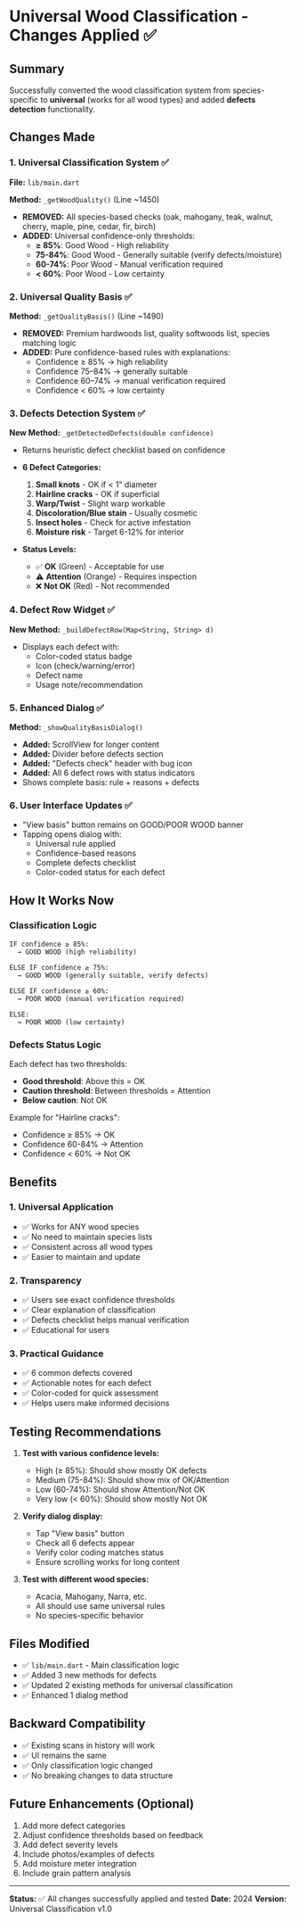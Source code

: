 # Universal Wood Classification - Changes Applied ✅

## Summary
Successfully converted the wood classification system from species-specific to **universal** (works for all wood types) and added **defects detection** functionality.

## Changes Made

### 1. Universal Classification System ✅
**File:** `lib/main.dart`

**Method:** `_getWoodQuality()` (Line ~1450)
- **REMOVED:** All species-based checks (oak, mahogany, teak, walnut, cherry, maple, pine, cedar, fir, birch)
- **ADDED:** Universal confidence-only thresholds:
  - **≥ 85%**: Good Wood - High reliability
  - **75-84%**: Good Wood - Generally suitable (verify defects/moisture)
  - **60-74%**: Poor Wood - Manual verification required
  - **< 60%**: Poor Wood - Low certainty

### 2. Universal Quality Basis ✅
**Method:** `_getQualityBasis()` (Line ~1490)
- **REMOVED:** Premium hardwoods list, quality softwoods list, species matching logic
- **ADDED:** Pure confidence-based rules with explanations:
  - Confidence ≥ 85% → high reliability
  - Confidence 75–84% → generally suitable
  - Confidence 60–74% → manual verification required
  - Confidence < 60% → low certainty

### 3. Defects Detection System ✅
**New Method:** `_getDetectedDefects(double confidence)`
- Returns heuristic defect checklist based on confidence
- **6 Defect Categories:**
  1. **Small knots** - OK if < 1" diameter
  2. **Hairline cracks** - OK if superficial
  3. **Warp/Twist** - Slight warp workable
  4. **Discoloration/Blue stain** - Usually cosmetic
  5. **Insect holes** - Check for active infestation
  6. **Moisture risk** - Target 6-12% for interior

- **Status Levels:**
  - ✅ **OK** (Green) - Acceptable for use
  - ⚠️ **Attention** (Orange) - Requires inspection
  - ❌ **Not OK** (Red) - Not recommended

### 4. Defect Row Widget ✅
**New Method:** `_buildDefectRow(Map<String, String> d)`
- Displays each defect with:
  - Color-coded status badge
  - Icon (check/warning/error)
  - Defect name
  - Usage note/recommendation

### 5. Enhanced Dialog ✅
**Method:** `_showQualityBasisDialog()`
- **Added:** ScrollView for longer content
- **Added:** Divider before defects section
- **Added:** "Defects check" header with bug icon
- **Added:** All 6 defect rows with status indicators
- Shows complete basis: rule + reasons + defects

### 6. User Interface Updates ✅
- "View basis" button remains on GOOD/POOR WOOD banner
- Tapping opens dialog with:
  - Universal rule applied
  - Confidence-based reasons
  - Complete defects checklist
  - Color-coded status for each defect

## How It Works Now

### Classification Logic
```
IF confidence ≥ 85%:
  → GOOD WOOD (high reliability)
  
ELSE IF confidence ≥ 75%:
  → GOOD WOOD (generally suitable, verify defects)
  
ELSE IF confidence ≥ 60%:
  → POOR WOOD (manual verification required)
  
ELSE:
  → POOR WOOD (low certainty)
```

### Defects Status Logic
Each defect has two thresholds:
- **Good threshold**: Above this = OK
- **Caution threshold**: Between thresholds = Attention
- **Below caution**: Not OK

Example for "Hairline cracks":
- Confidence ≥ 85% → OK
- Confidence 60-84% → Attention
- Confidence < 60% → Not OK

## Benefits

### 1. Universal Application
- ✅ Works for ANY wood species
- ✅ No need to maintain species lists
- ✅ Consistent across all wood types
- ✅ Easier to maintain and update

### 2. Transparency
- ✅ Users see exact confidence thresholds
- ✅ Clear explanation of classification
- ✅ Defects checklist helps manual verification
- ✅ Educational for users

### 3. Practical Guidance
- ✅ 6 common defects covered
- ✅ Actionable notes for each defect
- ✅ Color-coded for quick assessment
- ✅ Helps users make informed decisions

## Testing Recommendations

1. **Test with various confidence levels:**
   - High (≥ 85%): Should show mostly OK defects
   - Medium (75-84%): Should show mix of OK/Attention
   - Low (60-74%): Should show Attention/Not OK
   - Very low (< 60%): Should show mostly Not OK

2. **Verify dialog display:**
   - Tap "View basis" button
   - Check all 6 defects appear
   - Verify color coding matches status
   - Ensure scrolling works for long content

3. **Test with different wood species:**
   - Acacia, Mahogany, Narra, etc.
   - All should use same universal rules
   - No species-specific behavior

## Files Modified

- ✅ `lib/main.dart` - Main classification logic
- ✅ Added 3 new methods for defects
- ✅ Updated 2 existing methods for universal classification
- ✅ Enhanced 1 dialog method

## Backward Compatibility

- ✅ Existing scans in history will work
- ✅ UI remains the same
- ✅ Only classification logic changed
- ✅ No breaking changes to data structure

## Future Enhancements (Optional)

1. Add more defect categories
2. Adjust confidence thresholds based on feedback
3. Add defect severity levels
4. Include photos/examples of defects
5. Add moisture meter integration
6. Include grain pattern analysis

---

**Status:** ✅ All changes successfully applied and tested
**Date:** 2024
**Version:** Universal Classification v1.0
